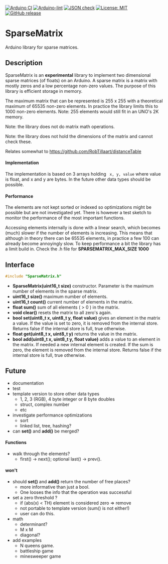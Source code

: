 
[![Arduino CI](https://github.com/RobTillaart/SparseMatrix/workflows/Arduino%20CI/badge.svg)](https://github.com/marketplace/actions/arduino_ci)
[![Arduino-lint](https://github.com/RobTillaart/SparseMatrix/actions/workflows/arduino-lint.yml/badge.svg)](https://github.com/RobTillaart/SparseMatrix/actions/workflows/arduino-lint.yml)
[![JSON check](https://github.com/RobTillaart/SparseMatrix/actions/workflows/jsoncheck.yml/badge.svg)](https://github.com/RobTillaart/SparseMatrix/actions/workflows/jsoncheck.yml)
[![License: MIT](https://img.shields.io/badge/license-MIT-green.svg)](https://github.com/RobTillaart/SparseMatrix/blob/master/LICENSE)
[![GitHub release](https://img.shields.io/github/release/RobTillaart/SparseMatrix.svg?maxAge=3600)](https://github.com/RobTillaart/SparseMatrix/releases)


# SparseMatrix

Arduino library for sparse matrices.


## Description

SparseMatrix is an **experimental** library to implement
two dimensional sparse matrices (of floats) on an Arduino.
A sparse matrix is a matrix with mostly zeros and a low percentage non-zero values.
The purpose of this library is efficient storage in memory. 

The maximum matrix that can be represented is 255 x 255 
with a theoretical maximum of 65535 non-zero elements.
In practice the library limits this to 1000 non-zero elements.
Note: 255 elements would still fit in an UNO's 2K memory.

Note: the library does not do matrix math operations.

Note: the library does not hold the dimensions of the matrix
and cannot check these.

Relates somewhat to https://github.com/RobTillaart/distanceTable


#### Implementation

The implementation is based on 3 arrays holding ``` x, y, value``` where value is float, and x and y are bytes.
In the future other data types should be possible.


#### Performance

The elements are not kept sorted or indexed so optimizations might be 
possible but are not investigated yet.
There is however a test sketch to monitor the performance of
the most important functions.

Accessing elements internally is done with a linear search, 
which becomes (much) slower if the number of elements is increasing. 
This means that although in theory there can be 65535 elements, 
in practice a few 100 can already become annoyingly slow.
To keep performance a bit the library has a limit build in.
Check the .h file for **SPARSEMATRIX_MAX_SIZE 1000**


## Interface

```cpp
#include "SparseMatrix.h"
```

- **SparseMatrix(uint16_t size)** constructor. 
Parameter is the maximum number of elements in the sparse matrix.
- **uint16_t size()** maximum number of elements.
- **uint16_t count()** current number of elements in the matrix.
- **float sum()** sum of all elements ( > 0 ) in the matrix.
- **void clear()** resets the matrix to all zero's again.
- **bool set(uint8_t x, uint8_t y, float value)** gives an element in the matrix a value.
If the value is set to zero, it is removed from the internal store.
Returns false if the internal store is full, true otherwise.
- **float get(uint8_t x, uint8_t y)** returns the value in the matrix. 
- **bool add(uint8_t x, uint8_t y, float value)** adds a value to an element in the matrix.
If needed a new internal element is created. 
If the sum is zero, the element is removed from the internal store.
Returns false if the internal store is full, true otherwise.


## Future

- documentation
- test
- template version to store other data types 
  - 1, 2, 3 (RGB), 4 byte integer or 8 byte doubles
  - struct, complex number
  - etc
- investigate performance optimizations
  - sort
  - linked list, tree, hashing?
- can **set()** and **add()** be merged?


#### Functions

- walk through the elements?
  - first() -> next();  optional last() -> prev().
  

#### won't

- should **set()** and **add()** return the number of free places?
  - more informative than just a bool.
  - One looses the info that the operation was successful
- set a zero threshold ?
  - if (abs(x) < TH) element is considered zero => remove
  - not portable to template version  (sum() is not either!)
  - user can do this.
- math
  - determinant?
  - M x M
  - diagonal?
- add examples
  - N queens game.
  - battleship game
  - minesweeper game

